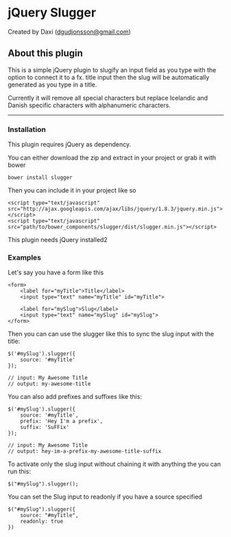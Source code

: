 # jQuery Slugger
Created by Daxi (<dgudjonsson@gmail.com>)

## About this plugin
This is a simple jQuery plugin to slugify an input field as you type with the option to connect it to a fx. title input then the slug will be automatically generated as you type in a title.

Currently it will remove all special characters but replace Icelandic and Danish specific characters with alphanumeric characters.

<hr>

### Installation
This plugin requires jQuery as dependency.

You can either download the zip and extract in your project or grab it with bower

	bower install slugger

Then you can include it in your project like so

	<script type="text/javascript" src="http://ajax.googleapis.com/ajax/libs/jquery/1.8.3/jquery.min.js"></script>
	<script type="text/javascript"  src="path/to/bower_components/slugger/dist/slugger.min.js"></script>

This plugin needs jQuery installed2

### Examples

Let's say you have a form like this

	<form>
		<label for="myTitle">Title</label>
	    <input type="text" name="myTitle" id="myTitle">

	    <label for="mySlug">Slug</label>
	    <input type="text" name="mySlug" id="mySlug">
	</form>

Then you can can use the slugger like this to sync the slug input with the title:

	$('#mySlug').slugger({
		source: '#myTitle'
	});

	// input: My Awesome Title
	// output: my-awesome-title

You can also add prefixes and suffixes like this:

	$('#mySlug').slugger({
		source: '#myTitle',
		prefix: 'Hey I'm a prefix',
		suffix: 'SuFFix'
	});

	// input: My Awesome Title
	// output: hey-im-a-prefix-my-awesome-title-suffix

To activate only the slug input without chaining it with anything the you can run this:

	$("#mySlug").slugger();

You can set the Slug input to readonly if you have a source specified

	$("#mySlug").slugger({
		source: "#myTitle",
		readonly: true
	})
